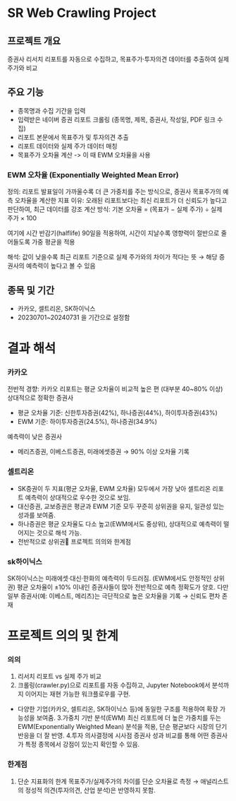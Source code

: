 # SR Web Crawling Project

## 프로젝트 개요
증권사 리서치 리포트를 자동으로 수집하고,
목표주가·투자의견 데이터를 추출하여 실제 주가와 비교

## 주요 기능
- 종목명과 수집 기간을 입력
- 입력받은 네이버 증권 리포트 크롤링 (종목명, 제목, 증권사, 작성일, PDF 링크 수집)
- 리포트 본문에서 목표주가 및 투자의견 추출
- 리포트 데이터와 실제 주가 데이터 매칭
- 목표주가 오차율 계산 -> 이 때 EWM 오차율을 사용

### EWM 오차율 (Exponentially Weighted Mean Error)

정의: 리포트 발표일이 가까울수록 더 큰 가중치를 주는 방식으로, 증권사 목표주가의 예측 오차율을 계산한 지표
이유: 오래된 리포트보다는 최신 리포트가 더 신뢰도가 높다고 판단하여, 최근 데이터를 강조
계산 방식:
기본 오차율 = (목표가 − 실제 주가) ÷ 실제 주가 × 100

여기에 시간 반감기(halflife) 90일을 적용하여, 시간이 지날수록 영향력이 절반으로 줄어들도록 가중 평균을 적용

해석:
값이 낮을수록 최근 리포트 기준으로 실제 주가와의 차이가 적다는 뜻 → 해당 증권사의 예측력이 높다고 볼 수 있음

## 종목 및 기간
- 카카오, 셀트리온, SK하이닉스
- 20230701~20240731 을 기간으로 설정함

# 결과 해석

### 카카오
전반적 경향: 카카오 리포트는 평균 오차율이 비교적 높은 편 (대부분 40~80% 이상)
상대적으로 정확한 증권사
- 평균 오차율 기준: 신한투자증권(42%), 하나증권(44%), 하이투자증권(43%)
- EWM 기준: 하이투자증권(24.5%), 하나증권(34.9%)

예측력이 낮은 증권사
- 메리츠증권, 이베스트증권, 미래에셋증권 → 90% 이상 오차율 기록

### 셀트리온
- SK증권이 두 지표(평균 오차율, EWM 오차율) 모두에서 가장 낮아 셀트리온 리포트 예측력이 상대적으로 우수한 것으로 보임.
- 대신증권, 교보증권은 평균과 EWM 기준 모두 꾸준히 상위권을 유지, 일관성 있는 성과를 보여줌.
- 하나증권은 평균 오차율도 다소 높고(EWM에서도 중상위), 상대적으로 예측력이 떨어지는 것으로 해석 가능.
- 전반적으로 상위권📌 프로젝트 의의와 한계점

### sk하이닉스
SK하이닉스는 미래에셋·대신·한화의 예측력이 두드러짐. (EWM에서도 안정적인 상위권)
평균 오차율이 ±10% 이내인 증권사들이 많아 전반적으로 예측 정확도가 양호.
다만 일부 증권사(예: 이베스트, 메리츠)는 극단적으로 높은 오차율을 기록 → 신뢰도 편차 존재

# 프로젝트 의의 및 한계

### 의의
1. 리서치 리포트 vs 실제 주가 비교
2. 크롤링(crawler.py)으로 리포트를 자동 수집하고, Jupyter Notebook에서 분석까지 이어지는 재현 가능한 워크플로우를 구현.
- 다양한 기업(카카오, 셀트리온, SK하이닉스 등)에 동일한 구조를 적용하여 확장 가능성을 보여줌.
3.가중치 기반 분석(EWM)
최신 리포트에 더 높은 가중치를 두는 EWM(Exponentially Weighted Mean) 분석을 적용, 단순 평균보다 시장의 단기 반응을 더 잘 반영.
4.투자 의사결정에 시사점
증권사 성과 비교를 통해 어떤 증권사가 특정 종목에서 강점이 있는지 확인할 수 있음.

### 한계점
1. 단순 지표화의 한계
목표주가/실제주가의 차이를 단순 오차율로 측정 → 애널리스트의 정성적 의견(투자의견, 산업 분석)은 반영하지 못함.
